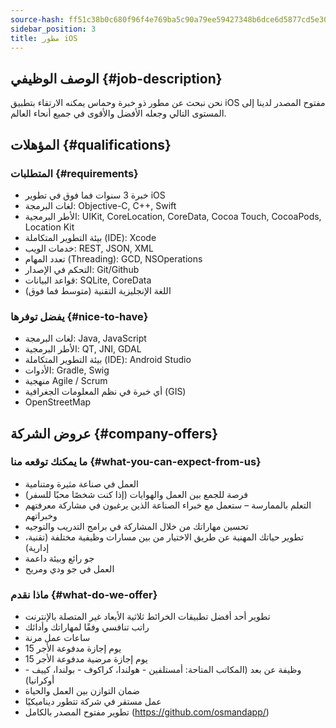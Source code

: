 ```yaml
---
source-hash: ff51c38b0c680f96f4e769ba5c90a79ee59427348b6dce6d5877cd5e30b74441
sidebar_position: 3
title: مطور iOS
---
```


## الوصف الوظيفي {#job-description}
نحن نبحث عن مطور ذو خبرة وحماس يمكنه الارتقاء بتطبيق iOS مفتوح المصدر لدينا إلى المستوى التالي وجعله الأفضل والأقوى في جميع أنحاء العالم.

## المؤهلات {#qualifications}

### المتطلبات {#requirements}
- خبرة 3 سنوات فما فوق في تطوير iOS
- لغات البرمجة: Objective-C, C++, Swift
- الأطر البرمجية: UIKit, CoreLocation, CoreData, Cocoa Touch, CocoaPods, Location Kit
- بيئة التطوير المتكاملة (IDE): Xcode
- خدمات الويب: REST, JSON, XML
- تعدد المهام (Threading): GCD, NSOperations
- التحكم في الإصدار: Git/Github
- قواعد البيانات: SQLite, CoreData
- اللغة الإنجليزية التقنية (متوسط فما فوق)

### يفضل توفرها {#nice-to-have}
- لغات البرمجة: Java, JavaScript
- الأطر البرمجية: QT, JNI, GDAL
- بيئة التطوير المتكاملة (IDE): Android Studio
- الأدوات: Gradle, Swig
- منهجية Agile / Scrum
- أي خبرة في نظم المعلومات الجغرافية (GIS)
- OpenStreetMap

## عروض الشركة {#company-offers}

### ما يمكنك توقعه منا {#what-you-can-expect-from-us}
- العمل في صناعة مثيرة ومتنامية
- فرصة للجمع بين العمل والهوايات (إذا كنت شخصًا محبًا للسفر)
- التعلم بالممارسة – ستعمل مع خبراء الصناعة الذين يرغبون في مشاركة معرفتهم وخبراتهم
- تحسين مهاراتك من خلال المشاركة في برامج التدريب والتوجيه
- تطوير حياتك المهنية عن طريق الاختيار من بين مسارات وظيفية مختلفة (تقنية، إدارية)
- جو رائع وبيئة داعمة
- العمل في جو ودي ومريح

### ماذا نقدم {#what-do-we-offer}
- تطوير أحد أفضل تطبيقات الخرائط ثلاثية الأبعاد غير المتصلة بالإنترنت
- راتب تنافسي وفقًا لمهاراتك وأدائك
- ساعات عمل مرنة
- 15 يوم إجازة مدفوعة الأجر
- 15 يوم إجازة مرضية مدفوعة الأجر
- وظيفة عن بعد (المكاتب المتاحة: أمستلفين - هولندا، كراكوف - بولندا، كييف - أوكرانيا)
- ضمان التوازن بين العمل والحياة
- عمل مستقر في شركة تتطور ديناميكيًا
- تطوير مفتوح المصدر بالكامل (https://github.com/osmandapp/)